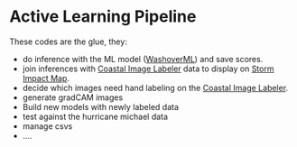 # Active Learning Pipeline

These codes are the glue, they:

- do inference with the ML model ([WashoverML](https://github.com/UNCG-DAISY/WashoverML)) and save scores.
- join inferences with [Coastal Image Labeler](https://github.com/UNCG-DAISY/Coastal-Image-Labeler) data to display on [Storm Impact Map](https://github.com/UNCG-DAISY/StormImpactMap).
- decide which images need hand labeling on the [Coastal Image Labeler](https://github.com/UNCG-DAISY/Coastal-Image-Labeler).
- generate gradCAM images
- Build new models with newly labeled data
- test against the hurricane michael data
- manage csvs
- ....
